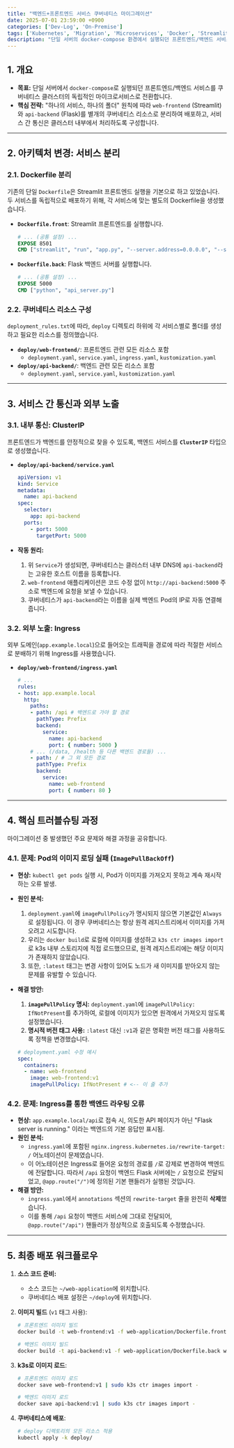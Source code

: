 ```yaml
---
title: "백엔드+프론트엔드 서비스 쿠버네티스 마이그레이션"
date: 2025-07-01 23:59:00 +0900
categories: ['Dev-Log', 'On-Premise']
tags: ['Kubernetes', 'Migration', 'Microservices', 'Docker', 'Streamlit', 'Flask', 'Ingress']
description: "단일 서버의 docker-compose 환경에서 실행되던 프론트엔드/백엔드 서비스를 쿠버네티스 클러스터의 독립적인 마이크로서비스로 마이그레이션하는 과정과 주요 트러블슈팅을 다룹니다."
---
```


## 1. 개요

- **목표:** 단일 서버에서 `docker-compose`로 실행되던 프론트엔드/백엔드 서비스를 쿠버네티스 클러스터의 독립적인 마이크로서비스로 전환합니다.
- **핵심 전략:** "하나의 서비스, 하나의 폴더" 원칙에 따라 `web-frontend` (Streamlit)와 `api-backend` (Flask)를 별개의 쿠버네티스 리소스로 분리하여 배포하고, 서비스 간 통신은 클러스터 내부에서 처리하도록 구성합니다.

---

## 2. 아키텍처 변경: 서비스 분리

### 2.1. Dockerfile 분리

기존의 단일 `Dockerfile`은 Streamlit 프론트엔드 실행을 기본으로 하고 있었습니다. 두 서비스를 독립적으로 배포하기 위해, 각 서비스에 맞는 별도의 Dockerfile을 생성했습니다.

- **`Dockerfile.front`**: Streamlit 프론트엔드를 실행합니다.
    
    ```dockerfile
    # ... (공통 설정) ...
    EXPOSE 8501
    CMD ["streamlit", "run", "app.py", "--server.address=0.0.0.0", "--server.port=8501"]
    ```
    
- **`Dockerfile.back`**: Flask 백엔드 서버를 실행합니다.
    
    ```dockerfile
    # ... (공통 설정) ...
    EXPOSE 5000
    CMD ["python", "api_server.py"]
    ```

### 2.2. 쿠버네티스 리소스 구성

`deployment_rules.txt`에 따라, `deploy` 디렉토리 하위에 각 서비스별로 폴더를 생성하고 필요한 리소스를 정의했습니다.

- **`deploy/web-frontend/`**: 프론트엔드 관련 모든 리소스 포함
    - `deployment.yaml`, `service.yaml`, `ingress.yaml`, `kustomization.yaml`
- **`deploy/api-backend/`**: 백엔드 관련 모든 리소스 포함
    - `deployment.yaml`, `service.yaml`, `kustomization.yaml`

---

## 3. 서비스 간 통신과 외부 노출

### 3.1. 내부 통신: ClusterIP

프론트엔드가 백엔드를 안정적으로 찾을 수 있도록, 백엔드 서비스를 **`ClusterIP`** 타입으로 생성했습니다.

- **`deploy/api-backend/service.yaml`**
    
    ```yaml
    apiVersion: v1
    kind: Service
    metadata:
      name: api-backend
    spec:
      selector:
        app: api-backend
      ports:
        - port: 5000
          targetPort: 5000
    ```
    
- **작동 원리:**
    1. 위 `Service`가 생성되면, 쿠버네티스는 클러스터 내부 DNS에 `api-backend`라는 고유한 호스트 이름을 등록합니다.
    2. `web-frontend` 애플리케이션은 코드 수정 없이 `http://api-backend:5000` 주소로 백엔드에 요청을 보낼 수 있습니다.
    3. 쿠버네티스가 `api-backend`라는 이름을 실제 백엔드 Pod의 IP로 자동 연결해줍니다.

### 3.2. 외부 노출: Ingress

외부 도메인(`app.example.local`)으로 들어오는 트래픽을 경로에 따라 적절한 서비스로 분배하기 위해 Ingress를 사용했습니다.

- **`deploy/web-frontend/ingress.yaml`**
    
    ```yaml
    # ...
    rules:
    - host: app.example.local
      http:
        paths:
        - path: /api # 백엔드로 가야 할 경로
          pathType: Prefix
          backend:
            service:
              name: api-backend
              port: { number: 5000 }
        # ... (/data, /health 등 다른 백엔드 경로들) ...
        - path: / # 그 외 모든 경로
          pathType: Prefix
          backend:
            service:
              name: web-frontend
              port: { number: 80 }
    ```

---

## 4. 핵심 트러블슈팅 과정

마이그레이션 중 발생했던 주요 문제와 해결 과정을 공유합니다.

### 4.1. 문제: Pod의 이미지 로딩 실패 (`ImagePullBackOff`)

- **현상:** `kubectl get pods` 실행 시, Pod가 이미지를 가져오지 못하고 계속 재시작하는 오류 발생.
- **원인 분석:**
    1. `deployment.yaml`에 `imagePullPolicy`가 명시되지 않으면 기본값인 `Always`로 설정됩니다. 이 경우 쿠버네티스는 항상 원격 레지스트리에서 이미지를 가져오려고 시도합니다.
    2. 우리는 `docker build`로 로컬에 이미지를 생성하고 `k3s ctr images import`로 k3s 내부 스토리지에 직접 로드했으므로, 원격 레지스트리에는 해당 이미지가 존재하지 않았습니다.
    3. 또한, `:latest` 태그는 변경 사항이 있어도 노드가 새 이미지를 받아오지 않는 문제를 유발할 수 있습니다.
- **해결 방안:**
    1. **`imagePullPolicy` 명시:** `deployment.yaml`에 `imagePullPolicy: IfNotPresent`를 추가하여, 로컬에 이미지가 있으면 원격에서 가져오지 않도록 설정했습니다.
    2. **명시적 버전 태그 사용:** `:latest` 대신 `:v1`과 같은 명확한 버전 태그를 사용하도록 정책을 변경했습니다.
    
    ```yaml
    # deployment.yaml 수정 예시
    spec:
      containers:
      - name: web-frontend
        image: web-frontend:v1
        imagePullPolicy: IfNotPresent # <-- 이 줄 추가
    ```

### 4.2. 문제: Ingress를 통한 백엔드 라우팅 오류

- **현상:** `app.example.local/api`로 접속 시, 의도한 API 페이지가 아닌 "Flask server is running." 이라는 백엔드의 기본 응답만 표시됨.
- **원인 분석:**
    - `ingress.yaml`에 포함된 `nginx.ingress.kubernetes.io/rewrite-target: /` 어노테이션이 문제였습니다.
    - 이 어노테이션은 Ingress로 들어온 요청의 경로를 `/`로 강제로 변경하여 백엔드에 전달합니다. 따라서 `/api` 요청이 백엔드 Flask 서버에는 `/` 요청으로 전달되었고, `@app.route("/")`에 정의된 기본 핸들러가 실행된 것입니다.
- **해결 방안:**
    - `ingress.yaml`에서 `annotations` 섹션의 `rewrite-target` 줄을 완전히 **삭제**했습니다.
    - 이를 통해 `/api` 요청이 백엔드 서비스에 그대로 전달되어, `@app.route("/api")` 핸들러가 정상적으로 호출되도록 수정했습니다.

---

## 5. 최종 배포 워크플로우

1. **소스 코드 준비:**
    - 소스 코드는 `~/web-application`에 위치합니다.
    - 쿠버네티스 배포 설정은 `~/deploy`에 위치합니다.
2. **이미지 빌드** (`v1` 태그 사용):
    
    ```bash
    # 프론트엔드 이미지 빌드
    docker build -t web-frontend:v1 -f web-application/Dockerfile.front web-application/
    
    # 백엔드 이미지 빌드
    docker build -t api-backend:v1 -f web-application/Dockerfile.back web-application/
    ```
    
3. **k3s로 이미지 로드**:
    
    ```bash
    # 프론트엔드 이미지 로드
    docker save web-frontend:v1 | sudo k3s ctr images import -
    
    # 백엔드 이미지 로드
    docker save api-backend:v1 | sudo k3s ctr images import -
    ```
    
4. **쿠버네티스에 배포**:
    
    ```bash
    # deploy 디렉토리의 모든 리소스 적용
    kubectl apply -k deploy/
    ``` 
